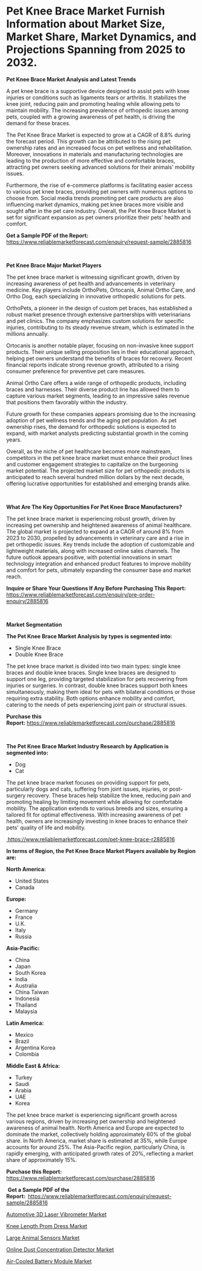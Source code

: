 <p><h1>Pet Knee Brace Market Furnish Information about Market Size, Market Share, Market Dynamics, and Projections Spanning from 2025 to 2032.</h1></p><p><strong>Pet Knee Brace Market Analysis and Latest Trends</strong></p>
<p><p>A pet knee brace is a supportive device designed to assist pets with knee injuries or conditions such as ligaments tears or arthritis. It stabilizes the knee joint, reducing pain and promoting healing while allowing pets to maintain mobility. The increasing prevalence of orthopedic issues among pets, coupled with a growing awareness of pet health, is driving the demand for these braces.</p><p>The Pet Knee Brace Market is expected to grow at a CAGR of 8.8% during the forecast period. This growth can be attributed to the rising pet ownership rates and an increased focus on pet wellness and rehabilitation. Moreover, innovations in materials and manufacturing technologies are leading to the production of more effective and comfortable braces, attracting pet owners seeking advanced solutions for their animals' mobility issues. </p><p>Furthermore, the rise of e-commerce platforms is facilitating easier access to various pet knee braces, providing pet owners with numerous options to choose from. Social media trends promoting pet care products are also influencing market dynamics, making pet knee braces more visible and sought after in the pet care industry. Overall, the Pet Knee Brace Market is set for significant expansion as pet owners prioritize their pets’ health and comfort.</p></p>
<p><strong>Get a Sample PDF of the Report:&nbsp;</strong> <a href="https://www.reliablemarketforecast.com/enquiry/request-sample/2885816?utm_campaign=1833&utm_medium=2&utm_source=Github&utm_content=ia&utm_term=13032025&utm_id=pet-knee-brace">https://www.reliablemarketforecast.com/enquiry/request-sample/2885816</a></p>
<p>&nbsp;</p>
<p><strong>Pet Knee Brace Major Market Players</strong></p>
<p><p>The pet knee brace market is witnessing significant growth, driven by increasing awareness of pet health and advancements in veterinary medicine. Key players include OrthoPets, Ortocanis, Animal Ortho Care, and Ortho Dog, each specializing in innovative orthopedic solutions for pets.</p><p>OrthoPets, a pioneer in the design of custom pet braces, has established a robust market presence through extensive partnerships with veterinarians and pet clinics. The company emphasizes custom solutions for specific injuries, contributing to its steady revenue stream, which is estimated in the millions annually.</p><p>Ortocanis is another notable player, focusing on non-invasive knee support products. Their unique selling proposition lies in their educational approach, helping pet owners understand the benefits of braces for recovery. Recent financial reports indicate strong revenue growth, attributed to a rising consumer preference for preventive pet care measures.</p><p>Animal Ortho Care offers a wide range of orthopedic products, including braces and harnesses. Their diverse product line has allowed them to capture various market segments, leading to an impressive sales revenue that positions them favorably within the industry.</p><p>Future growth for these companies appears promising due to the increasing adoption of pet wellness trends and the aging pet population. As pet ownership rises, the demand for orthopedic solutions is expected to expand, with market analysts predicting substantial growth in the coming years. </p><p>Overall, as the niche of pet healthcare becomes more mainstream, competitors in the pet knee brace market must enhance their product lines and customer engagement strategies to capitalize on the burgeoning market potential. The projected market size for pet orthopedic products is anticipated to reach several hundred million dollars by the next decade, offering lucrative opportunities for established and emerging brands alike.</p></p>
<p>&nbsp;</p>
<p><strong>What Are The Key Opportunities For Pet Knee Brace Manufacturers?</strong></p>
<p><p>The pet knee brace market is experiencing robust growth, driven by increasing pet ownership and heightened awareness of animal healthcare. The global market is projected to expand at a CAGR of around 8% from 2023 to 2030, propelled by advancements in veterinary care and a rise in pet orthopedic issues. Key trends include the adoption of customizable and lightweight materials, along with increased online sales channels. The future outlook appears positive, with potential innovations in smart technology integration and enhanced product features to improve mobility and comfort for pets, ultimately expanding the consumer base and market reach.</p></p>
<p><strong>Inquire or Share Your Questions If Any Before Purchasing This Report:</strong> <a href="https://www.reliablemarketforecast.com/enquiry/pre-order-enquiry/2885816?utm_campaign=1833&utm_medium=2&utm_source=Github&utm_content=ia&utm_term=13032025&utm_id=pet-knee-brace">https://www.reliablemarketforecast.com/enquiry/pre-order-enquiry/2885816</a></p>
<p>&nbsp;</p>
<p><strong>Market Segmentation</strong></p>
<p><strong>The Pet Knee Brace Market Analysis by types is segmented into:</strong></p>
<p><ul><li>Single Knee Brace</li><li>Double Knee Brace</li></ul></p>
<p><p>The pet knee brace market is divided into two main types: single knee braces and double knee braces. Single knee braces are designed to support one leg, providing targeted stabilization for pets recovering from injuries or surgeries. In contrast, double knee braces support both knees simultaneously, making them ideal for pets with bilateral conditions or those requiring extra stability. Both options enhance mobility and comfort, catering to the needs of pets experiencing joint pain or structural issues.</p></p>
<p><strong>Purchase this Report:&nbsp;</strong><a href="https://www.reliablemarketforecast.com/purchase/2885816?utm_campaign=1833&utm_medium=2&utm_source=Github&utm_content=ia&utm_term=13032025&utm_id=pet-knee-brace">https://www.reliablemarketforecast.com/purchase/2885816</a></p>
<p>&nbsp;</p>
<p><strong>The Pet Knee Brace Market Industry Research by Application is segmented into:</strong></p>
<p><ul><li>Dog</li><li>Cat</li></ul></p>
<p><p>The pet knee brace market focuses on providing support for pets, particularly dogs and cats, suffering from joint issues, injuries, or post-surgery recovery. These braces help stabilize the knee, reducing pain and promoting healing by limiting movement while allowing for comfortable mobility. The application extends to various breeds and sizes, ensuring a tailored fit for optimal effectiveness. With increasing awareness of pet health, owners are increasingly investing in knee braces to enhance their pets' quality of life and mobility.</p></p>
<p><a href="https://www.reliablemarketforecast.com/pet-knee-brace-r2885816?utm_campaign=1833&utm_medium=2&utm_source=Github&utm_content=ia&utm_term=13032025&utm_id=pet-knee-brace">&nbsp;https://www.reliablemarketforecast.com/pet-knee-brace-r2885816</a></p>
<p><strong>In terms of Region, the Pet Knee Brace Market Players available by Region are:</strong></p>
<p>
    <p> <strong> North America: </strong>
        <ul>
            <li>United States</li>
            <li>Canada</li>
        </ul>
        </p> 
    <p> <strong> Europe: </strong>
        <ul>
            <li>Germany</li>
            <li>France</li>
            <li>U.K.</li>
            <li>Italy</li>
            <li>Russia</li>
        </ul>
        </p> 
    <p> <strong> Asia-Pacific: </strong>
        <ul>
            <li>China</li>
            <li>Japan</li>
            <li>South Korea</li>
            <li>India</li>
            <li>Australia</li>
            <li>China Taiwan</li>
            <li>Indonesia</li>
            <li>Thailand</li>
            <li>Malaysia</li>
        </ul>
        </p> 
    <p> <strong> Latin America: </strong>
        <ul>
            <li>Mexico</li>
            <li>Brazil</li>
            <li>Argentina Korea</li>
            <li>Colombia</li>
        </ul>
        </p> 
    <p> <strong> Middle East & Africa: </strong>
        <ul>
            <li>Turkey</li>
            <li>Saudi</li>
            <li>Arabia</li>
            <li>UAE</li>
            <li>Korea</li>
        </ul>
    </p>
    </p>
<p><p>The pet knee brace market is experiencing significant growth across various regions, driven by increasing pet ownership and heightened awareness of animal health. North America and Europe are expected to dominate the market, collectively holding approximately 60% of the global share. In North America, market share is estimated at 35%, while Europe accounts for around 25%. The Asia-Pacific region, particularly China, is rapidly emerging, with anticipated growth rates of 20%, reflecting a market share of approximately 15%.</p></p>
<p><strong>Purchase this Report: </strong><a href="https://www.reliablemarketforecast.com/purchase/2885816?utm_campaign=1833&utm_medium=2&utm_source=Github&utm_content=ia&utm_term=13032025&utm_id=pet-knee-brace">https://www.reliablemarketforecast.com/purchase/2885816</a></p>
<p>&nbsp;<strong>Get a Sample PDF of the Report:&nbsp;&nbsp;</strong><a href="https://www.reliablemarketforecast.com/enquiry/request-sample/2885816?utm_campaign=1833&utm_medium=2&utm_source=Github&utm_content=ia&utm_term=13032025&utm_id=pet-knee-brace">https://www.reliablemarketforecast.com/enquiry/request-sample/2885816</a></p>
<p><strong></strong></p>
<p><p><a href="https://github.com/rojannovarwd/Market-Research-Report-List-1/blob/main/automotive-3d-laser-vibrometer-market.md?utm_campaign=1833&utm_medium=2&utm_source=Github&utm_content=ia&utm_term=13032025&utm_id=pet-knee-brace">Automotive 3D Laser Vibrometer Market</a></p><p><a href="https://github.com/dichkotuanny/Market-Research-Report-List-1/blob/main/knee-length-prom-dress-market.md?utm_campaign=1833&utm_medium=2&utm_source=Github&utm_content=ia&utm_term=13032025&utm_id=pet-knee-brace">Knee Length Prom Dress Market</a></p><p><a href="https://github.com/leiliariahxw/Market-Research-Report-List-1/blob/main/large-animal-sensors-market.md?utm_campaign=1833&utm_medium=2&utm_source=Github&utm_content=ia&utm_term=13032025&utm_id=pet-knee-brace">Large Animal Sensors Market</a></p><p><a href="https://github.com/dahcheeviola/Market-Research-Report-List-1/blob/main/online-dust-concentration-detector-market.md?utm_campaign=1833&utm_medium=2&utm_source=Github&utm_content=ia&utm_term=13032025&utm_id=pet-knee-brace">Online Dust Concentration Detector Market</a></p><p><a href="https://github.com/marrahcerpas05/Market-Research-Report-List-1/blob/main/air-cooled-battery-module-market.md?utm_campaign=1833&utm_medium=2&utm_source=Github&utm_content=ia&utm_term=13032025&utm_id=pet-knee-brace">Air-Cooled Battery Module Market</a></p></p>